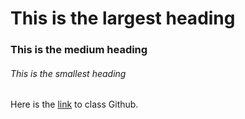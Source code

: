 
# This is the largest heading

### This is the medium heading 

###### This is the smallest heading


Here is the [link](https://github.com/UW-ESS-DS/MLGeo-Autumn22) to class Github. 


